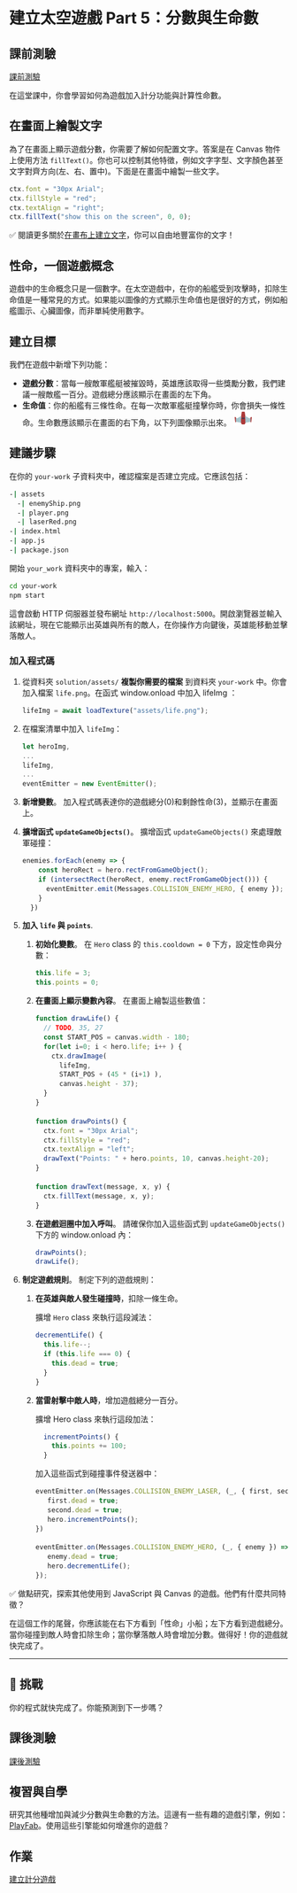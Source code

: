 # 建立太空遊戲 Part 5：分數與生命數

## 課前測驗

[課前測驗](https://calm-wave-0d1a32b03.1.azurestaticapps.net/quiz/37?loc=zh_tw)

在這堂課中，你會學習如何為遊戲加入計分功能與計算性命數。

## 在畫面上繪製文字

為了在畫面上顯示遊戲分數，你需要了解如何配置文字。答案是在 Canvas 物件上使用方法 `fillText()`。你也可以控制其他特徵，例如文字字型、文字顏色甚至文字對齊方向(左、右、置中)。下面是在畫面中繪製一些文字。

```javascript
ctx.font = "30px Arial";
ctx.fillStyle = "red";
ctx.textAlign = "right";
ctx.fillText("show this on the screen", 0, 0);
```

✅ 閱讀更多關於[在畫布上建立文字](https://developer.mozilla.org/docs/Web/API/Canvas_API/Tutorial/Drawing_text)，你可以自由地豐富你的文字！

## 性命，一個遊戲概念

遊戲中的生命概念只是一個數字。在太空遊戲中，在你的船艦受到攻擊時，扣除生命值是一種常見的方式。如果能以圖像的方式顯示生命值也是很好的方式，例如船艦圖示、心臟圖像，而非單純使用數字。

## 建立目標

我們在遊戲中新增下列功能：

- **遊戲分數**：當每一艘敵軍艦艇被摧毀時，英雄應該取得一些獎勵分數，我們建議一艘敵艦一百分。遊戲總分應該顯示在畫面的左下角。
- **生命值**：你的船艦有三條性命。在每一次敵軍艦艇撞擊你時，你會損失一條性命。生命數應該顯示在畫面的右下角，以下列圖像顯示出來。 ![性命圖片](../solution/assets/life.png)

## 建議步驟

在你的 `your-work` 子資料夾中，確認檔案是否建立完成。它應該包括：

```bash
-| assets
  -| enemyShip.png
  -| player.png
  -| laserRed.png
-| index.html
-| app.js
-| package.json
```

開始 `your_work` 資料夾中的專案，輸入：

```bash
cd your-work
npm start
```

這會啟動 HTTP 伺服器並發布網址 `http://localhost:5000`。開啟瀏覽器並輸入該網址，現在它能顯示出英雄與所有的敵人，在你操作方向鍵後，英雄能移動並擊落敵人。

### 加入程式碼

1. 從資料夾 `solution/assets/` **複製你需要的檔案** 到資料夾 `your-work` 中。你會加入檔案 `life.png`。在函式 window.onload 中加入 lifeImg ： 

    ```javascript
    lifeImg = await loadTexture("assets/life.png");
    ```

1. 在檔案清單中加入 `lifeImg`：

    ```javascript
    let heroImg,
    ...
    lifeImg,
    ...
    eventEmitter = new EventEmitter();
    ```
  
2. **新增變數**。 加入程式碼表達你的遊戲總分(0)和剩餘性命(3)，並顯示在畫面上。

3. **擴增函式 `updateGameObjects()`**。 擴增函式 `updateGameObjects()` 來處理敵軍碰撞：

    ```javascript
    enemies.forEach(enemy => {
        const heroRect = hero.rectFromGameObject();
        if (intersectRect(heroRect, enemy.rectFromGameObject())) {
          eventEmitter.emit(Messages.COLLISION_ENEMY_HERO, { enemy });
        }
      })
    ```

4. **加入 `life` 與 `points`**. 
   1. **初始化變數**。 在 `Hero` class 的 `this.cooldown = 0` 下方，設定性命與分數：

        ```javascript
        this.life = 3;
        this.points = 0;
        ```

   1. **在畫面上顯示變數內容**。 在畫面上繪製這些數值：

        ```javascript
        function drawLife() {
          // TODO, 35, 27
          const START_POS = canvas.width - 180;
          for(let i=0; i < hero.life; i++ ) {
            ctx.drawImage(
              lifeImg, 
              START_POS + (45 * (i+1) ), 
              canvas.height - 37);
          }
        }
        
        function drawPoints() {
          ctx.font = "30px Arial";
          ctx.fillStyle = "red";
          ctx.textAlign = "left";
          drawText("Points: " + hero.points, 10, canvas.height-20);
        }
        
        function drawText(message, x, y) {
          ctx.fillText(message, x, y);
        }

        ```

   1. **在遊戲迴圈中加入呼叫**。 請確保你加入這些函式到 `updateGameObjects()` 下方的 window.onload 內：

        ```javascript
        drawPoints();
        drawLife();
        ```

1. **制定遊戲規則**。 制定下列的遊戲規則：

   1. **在英雄與敵人發生碰撞時**，扣除一條生命。
   
      擴增 `Hero` class 來執行這段減法：

        ```javascript
        decrementLife() {
          this.life--;
          if (this.life === 0) {
            this.dead = true;
          }
        }
        ```

   2. **當雷射擊中敵人時**，增加遊戲總分一百分。

      擴增 Hero class 來執行這段加法：
    
        ```javascript
          incrementPoints() {
            this.points += 100;
          }
        ```

        加入這些函式到碰撞事件發送器中：

        ```javascript
        eventEmitter.on(Messages.COLLISION_ENEMY_LASER, (_, { first, second }) => {
           first.dead = true;
           second.dead = true;
           hero.incrementPoints();
        })

        eventEmitter.on(Messages.COLLISION_ENEMY_HERO, (_, { enemy }) => {
           enemy.dead = true;
           hero.decrementLife();
        });
        ```

✅ 做點研究，探索其他使用到 JavaScript 與 Canvas 的遊戲。他們有什麼共同特徵？

在這個工作的尾聲，你應該能在右下方看到「性命」小船；左下方看到遊戲總分。當你碰撞到敵人時會扣除生命；當你擊落敵人時會增加分數。做得好！你的遊戲就快完成了。

---

## 🚀 挑戰

你的程式就快完成了。你能預測到下一步嗎？

## 課後測驗

[課後測驗](https://calm-wave-0d1a32b03.1.azurestaticapps.net/quiz/38?loc=zh_tw)

## 複習與自學

研究其他種增加與減少分數與生命數的方法。這邊有一些有趣的遊戲引擎，例如：[PlayFab](https://playfab.com)。使用這些引擎能如何增進你的遊戲？

## 作業

[建立計分遊戲](assignment.zh-tw.md)
